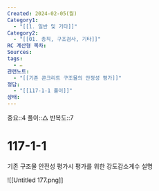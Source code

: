 ```yaml
---
Created: 2024-02-05(월)
Category1:
  - "[[1. 일반 및 기타]]"
Category2:
  - "[[01. 총칙, 구조검사, 기타]]"
RC 계산형 목차: 
Sources: 
tags:
  - ✏️
관련노트:
  - "[[기존 콘크리트 구조물의 안정성 평가]]"
정답:
  - "[[117-1-1 풀이]]"
상태:
---
```

중요::4
풀이::△
반복도::7

#  117-1-1


기존 구조물 안전성 평가시 평가를 위한 강도감소계수 설명

![[Untitled 177.png]]